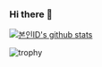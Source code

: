 ### Hi there 👋
[![본인ID's github stats](https://github-readme-stats.vercel.app/api/top-langs/?username=codingbyTaekong&show_icons=true&hide_border=true&title_color=004386&icon_color=004386&layout=compact)](https://github.com/codingbyTaekong)

![trophy](https://github-profile-trophy.vercel.app/?username=codingbyTaekong)
<!--
**codingbyTaekong/codingbyTaekong** is a ✨ _special_ ✨ repository because its `README.md` (this file) appears on your GitHub profile.

Here are some ideas to get you started:

- 🔭 I’m currently working on ...
- 🌱 I’m currently learning ...
- 👯 I’m looking to collaborate on ...
- 🤔 I’m looking for help with ...
- 💬 Ask me about ...
- 📫 How to reach me: ...
- 😄 Pronouns: ...
- ⚡ Fun fact: ...
-->
